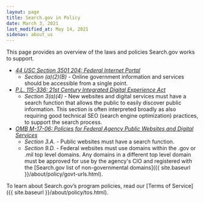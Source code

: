 ```yaml
---
layout: page
title: Search.gov in Policy
date: March 3, 2021
last_modified_at: May 14, 2021
sidenav: about_us
---
```


This page provides an overview of the laws and policies Search.gov works to support.

* *[44 USC Section 3501 204: Federal Internet Portal](https://www.govinfo.gov/content/pkg/USCODE-2010-title44/pdf/USCODE-2010-title44-chap35-subchapI-sec3501.pdf)*
  * *Section (a)(2)(B)* - Online government information and services should be accessible from a single point.
* *[P.L. 115-336: 21st Century Integrated Digital Experience Act](https://digital.gov/resources/21st-century-integrated-digital-experience-act/)* 
  * *Section 3(a)(4)* - New websites and digital services must have a search function that allows the public to easily discover public information. This section is often interpreted broadly as also requiring good technical SEO (search engine optimization) practices, to support the search process.
* *[OMB M-17-06: Policies for Federal Agency Public Websites and Digital Services](https://www.whitehouse.gov/sites/whitehouse.gov/files/omb/memoranda/2017/m-17-06.pdf)*
  * *Section 3.A.* - Public websites must have a search function.
  * *Section 9.D.* - Federal websites must use domains within the .gov or .mil top level domains. Any domains in a different top level domain must be approved for use by the agency's CIO and registered with the [Search.gov list of non-governmental domains]({{ site.baseurl }}/about/policy/govt-urls.html).

To learn about Search.gov’s program policies, read our [Terms of Service]({{ site.baseurl }}/about/policy/tos.html).

